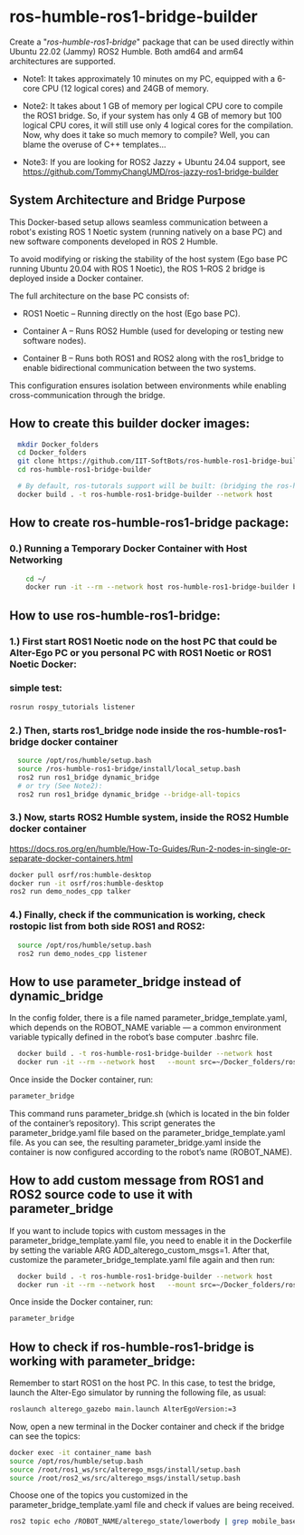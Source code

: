 # ros-humble-ros1-bridge-builder
Create a "*ros-humble-ros1-bridge*" package that can be used directly within Ubuntu 22.02 (Jammy) ROS2 Humble. Both amd64 and arm64 architectures are supported.

- Note1: It takes approximately 10 minutes on my PC, equipped with a 6-core CPU (12 logical cores) and 24GB of memory.

- Note2: It takes about 1 GB of memory per logical CPU core to compile the ROS1 bridge. So, if your system has only 4 GB of memory but 100 logical CPU cores, it will still use only 4 logical cores for the compilation. Now, why does it take so much memory to compile?  Well, you can blame the overuse of C++ templates...

- Note3: If you are looking for ROS2 Jazzy + Ubuntu 24.04 support, see https://github.com/TommyChangUMD/ros-jazzy-ros1-bridge-builder

## System Architecture and Bridge Purpose
This Docker-based setup allows seamless communication between a robot's existing ROS 1 Noetic system (running natively on a base PC) and new software components developed in ROS 2 Humble.

To avoid modifying or risking the stability of the host system (Ego base PC running Ubuntu 20.04 with ROS 1 Noetic), the ROS 1–ROS 2 bridge is deployed inside a Docker container.

The full architecture on the base PC consists of:

- ROS1 Noetic – Running directly on the host (Ego base PC).

- Container A – Runs ROS2 Humble (used for developing or testing new software nodes).

- Container B – Runs both ROS1 and ROS2 along with the ros1_bridge to enable bidirectional communication between the two systems.

This configuration ensures isolation between environments while enabling cross-communication through the bridge.

## How to create this builder docker images:

``` bash
  mkdir Docker_folders
  cd Docker_folders
  git clone https://github.com/IIT-SoftBots/ros-humble-ros1-bridge-builder.git
  cd ros-humble-ros1-bridge-builder

  # By default, ros-tutorals support will be built: (bridging the ros-humble-example-interfaces package)
  docker build . -t ros-humble-ros1-bridge-builder --network host
```

<!-- - Note1: Since building a docker image just needs docker, you could do this step on any system that has docker installed -- it doesn't have to on a Ubuntu 22.04 (Jammy) and it doesn't need ROS2 neither.

- Note2: The builder image can be created on an amd64 machine (e.g., Intel and AMD CPUs) or an arm64 machine (e.g., Raspberry Pi 4B and Nvidia Jetson Orin).  Docker will automatically select the correct platform variant based on the host's architecture.


Alternative builds:
``` bash
  # **[OPTIONAL]** If you don't want to build ros-tutorals support:
  docker build . --build-arg ADD_ros_tutorials=0 -t ros-humble-ros1-bridge-builder

  # **[OPTIONAL]** If you want to build grid-map support:  (bridging the ros-humble-grid-map package)
  docker build . --build-arg ADD_grid_map=1 -t ros-humble-ros1-bridge-builder

  # **[OPTIONAL]** If you want to build an example custom message:
  docker build . --build-arg ADD_example_custom_msgs=1 -t ros-humble-ros1-bridge-builder

  # **[OPTIONAL]** If you want to build octomap:
  docker build . --build-arg ADD_octomap_msgs=1 -t ros-humble-ros1-bridge-builder

  # **[OPTIONAL]** If you want to build octomap and grid-map together:
  docker build . --build-arg ADD_octomap_msgs=1 --build-arg ADD_grid_map=1 -t ros-humble-ros1-bridge-builder

```
- Note1: Don't forget to install the necessary `ros-humble-grid-map` packages on your ROS2 Humble if you choose to build the bridge with the `grid-map` support added.

- Note2: For the custom message example, there is no pre-build package for ROS2 Humble so you will need to compile it from the source.  For details, see [Checking example custom message](#checking-example-custom-message) in the Troubleshoot section. -->

## How to create ros-humble-ros1-bridge package:
###  0.) Running a Temporary Docker Container with Host Networking

``` bash
    cd ~/
    docker run -it --rm --network host ros-humble-ros1-bridge-builder bash
```

## How to use ros-humble-ros1-bridge:
###  1.) First start ROS1 Noetic node on the host PC that could be Alter-Ego PC or you personal PC with ROS1 Noetic or ROS1 Noetic Docker:
### simple test:

``` bash
rosrun rospy_tutorials listener
```

###  2.) Then, starts ros1_bridge node inside the ros-humble-ros1-bridge docker container

``` bash
  source /opt/ros/humble/setup.bash
  source /ros-humble-ros1-bridge/install/local_setup.bash
  ros2 run ros1_bridge dynamic_bridge
  # or try (See Note2):
  ros2 run ros1_bridge dynamic_bridge --bridge-all-topics
```

###  3.) Now, starts ROS2 Humble system, inside the ROS2 Humble docker container 
https://docs.ros.org/en/humble/How-To-Guides/Run-2-nodes-in-single-or-separate-docker-containers.html

``` bash
docker pull osrf/ros:humble-desktop
docker run -it osrf/ros:humble-desktop
ros2 run demo_nodes_cpp talker
```
###  4.) Finally, check if the communication is working, check rostopic list from both side ROS1 and ROS2:

``` bash
  source /opt/ros/humble/setup.bash
  ros2 run demo_nodes_cpp listener
```

## How to use parameter_bridge instead of dynamic_bridge

In the config folder, there is a file named parameter_bridge_template.yaml, which depends on the ROBOT_NAME variable — a common environment variable typically defined in the robot’s base computer .bashrc file.

``` bash
  docker build . -t ros-humble-ros1-bridge-builder --network host
  docker run -it --rm --network host   --mount src=~/Docker_folders/ros-humble-ros1-bridge-builder/config/parameter_bridge_template.yaml,target=/parameter_bridge_template.yaml,type=bind   --mount src=~/.bashrc,target=/host_bashrc,type=bind  -e ROBOT_NAME=$ROBOT_NAME   ros-humble-ros1-bridge-builder:latest bash
```
Once inside the Docker container, run:
``` bash
parameter_bridge
```
This command runs parameter_bridge.sh (which is located in the bin folder of the container’s repository). This script generates the parameter_bridge.yaml file based on the parameter_bridge_template.yaml file. As you can see, the resulting parameter_bridge.yaml inside the container is now configured according to the robot’s name (ROBOT_NAME).

## How to add custom message from ROS1 and ROS2 source code to use it with parameter_bridge
If you want to include topics with custom messages in the parameter_bridge_template.yaml file, you need to enable it in the Dockerfile by setting the variable ARG ADD_alterego_custom_msgs=1.
After that, customize the parameter_bridge_template.yaml file again and then run:

``` bash
  docker build . -t ros-humble-ros1-bridge-builder --network host
  docker run -it --rm --network host   --mount src=~/Docker_folders/ros-humble-ros1-bridge-builder/config/parameter_bridge_template.yaml,target=/parameter_bridge_template.yaml,type=bind   --mount src=~/.bashrc,target=/host_bashrc,type=bind  -e ROBOT_NAME=$ROBOT_NAME   ros-humble-ros1-bridge-builder:latest bash
```
Once inside the Docker container, run:
``` bash
parameter_bridge
```
## How to check if ros-humble-ros1-bridge is working with parameter_bridge:
Remember to start ROS1 on the host PC. In this case, to test the bridge, launch the Alter-Ego simulator by running the following file, as usual:
``` bash
roslaunch alterego_gazebo main.launch AlterEgoVersion:=3
```
Now, open a new terminal in the Docker container and check if the bridge can see the topics:
``` bash
docker exec -it container_name bash
source /opt/ros/humble/setup.bash
source /root/ros1_ws/src/alterego_msgs/install/setup.bash
source /root/ros2_ws/src/alterego_msgs/install/setup.bash
```
Choose one of the topics you customized in the parameter_bridge_template.yaml file and check if values are being received.
``` bash
ros2 topic echo /ROBOT_NAME/alterego_state/lowerbody | grep mobile_base_pos_x
```
<!-- ## How to add custom message from ROS1 and ROS2 source code
See an step 6.3 and 7 in the Dockerfile for an example.

- Note1: Make sure the package name ends with "_msgs".
- Note2: Use the same package name for both ROS1 and ROS2.

Also see the [troubleshoot section](#checking-example-custom-message).

- ref: https://github.com/TommyChangUMD/custom_msgs.git
- ref: https://github.com/ros2/ros1_bridge/blob/master/doc/index.rst


## How to make it work with ROS1 master running on a different machine?
- Run `roscore` on the Noetic machine as usual.
- On the Humble machine, run the bridge as below (assuming the IP address of the Noetic machine is 192.168.1.208):

``` bash
  source /opt/ros/humble/setup.bash
  source ~/ros-humble-ros1-bridge/install/local_setup.bash
  ROS_MASTER_URI='http://192.168.1.208:11311' ros2 run ros1_bridge dynamic_bridge
  # Note, change "192.168.1.208" above to the IP address of your Noetic machine.
```

## Troubleshoot

### Fixing "[ERROR] Failed to contact master":

If you have Noetic and Humble running on two different machines and have
already set the ROS_MASTER_URI environment variable, you should check the
network to ensure that the Humble machine can reach the Noetic machine via
port 11311.

``` bash
$ nc -v -z 192.168.1.208 11311
# Connection to 192.168.1.208 11311 port [tcp/*] succeeded!
```

### Checking tf2 message / service:
``` bash
$ ros2 run ros1_bridge dynamic_bridge --print-pairs | grep -i tf2
  - 'tf2_msgs/msg/TF2Error' (ROS 2) <=> 'tf2_msgs/TF2Error' (ROS 1)
  - 'tf2_msgs/msg/TFMessage' (ROS 2) <=> 'tf2_msgs/TFMessage' (ROS 1)
  - 'tf2_msgs/msg/TFMessage' (ROS 2) <=> 'tf/tfMessage' (ROS 1)
  - 'tf2_msgs/srv/FrameGraph' (ROS 2) <=> 'tf2_msgs/FrameGraph' (ROS 1)
```

### Checking AddTwoInts message / service:
- By default, `--build-arg ADD_ros_tutorials=1` is implicitly added to the `docker build ...` command.
- The ROS2 Humble system must have the `ros-humble-example-interfaces` package installed.
``` bash
$ sudo apt -y install ros-humble-example-interfaces
$ ros2 run ros1_bridge dynamic_bridge --print-pairs | grep -i addtwoints
  - 'example_interfaces/srv/AddTwoInts' (ROS 2) <=> 'roscpp_tutorials/TwoInts' (ROS 1)
  - 'example_interfaces/srv/AddTwoInts' (ROS 2) <=> 'rospy_tutorials/AddTwoInts' (ROS 1)
```

### Checking grid-map message / service:
- Must have `--build-arg ADD_grid_map=1` added to the `docker build ...` command.
- Note: In addition, the ROS2 Humble system must have the `ros-humble-grid-map` package installed.
``` bash
$ sudo apt -y install ros-humble-grid-map
$ ros2 run ros1_bridge dynamic_bridge --print-pairs | grep -i grid_map
  - 'grid_map_msgs/msg/GridMap' (ROS 2) <=> 'grid_map_msgs/GridMap' (ROS 1)
  - 'grid_map_msgs/msg/GridMapInfo' (ROS 2) <=> 'grid_map_msgs/GridMapInfo' (ROS 1)
  - 'grid_map_msgs/srv/GetGridMap' (ROS 2) <=> 'grid_map_msgs/GetGridMap' (ROS 1)
  - 'grid_map_msgs/srv/GetGridMapInfo' (ROS 2) <=> 'grid_map_msgs/GetGridMapInfo' (ROS 1)
  - 'grid_map_msgs/srv/ProcessFile' (ROS 2) <=> 'grid_map_msgs/ProcessFile' (ROS 1)
  - 'grid_map_msgs/srv/SetGridMap' (ROS 2) <=> 'grid_map_msgs/SetGridMap' (ROS 1)
```

### Checking example custom message:
- Thanks to [Codaero](https://github.com/Codaero) for the source code for an custom message example.
- Must have `--build-arg ADD_example_custom_msgs=1` added to the `docker build ...` command.
``` bash
# First, install the ROS2 pacakge from the source
$ git clone https://github.com/TommyChangUMD/custom_msgs.git
$ cd custom_msgs/custom_msgs_ros2
$ source /opt/ros/humble/setup.bash
$ colcon build
$ source install/setup.bash

# Now, run the bridge
$ source ~/ros-humble-ros1-bridge/install/local_setup.bash
$ ros2 run ros1_bridge dynamic_bridge --print-pairs | grep -i PseudoGridMap
  - 'custom_msgs/msg/PseudoGridMap' (ROS 2) <=> 'custom_msgs/PseudoGridMap' (ROS 1)
```

### Checking octomap message:
- Must have `--build-arg ADD_octomap_msgs=1` added to the `docker build ...` command.
- Note: In addition, the ROS2 Humble system must have the `ros-humble-octomap-msgs` package installed.``` bash
$ sudo apt -y install ros-humble-octomap-msgs
$ ros2 run ros1_bridge dynamic_bridge --print-pairs | grep -i octomap
  - 'octomap_msgs/msg/Octomap' (ROS 2) <=> 'octomap_msgs/Octomap' (ROS 1)
  - 'octomap_msgs/msg/OctomapWithPose' (ROS 2) <=> 'octomap_msgs/OctomapWithPose' (ROS 1)
  - 'octomap_msgs/srv/BoundingBoxQuery' (ROS 2) <=> 'octomap_msgs/BoundingBoxQuery' (ROS 1)
  - 'octomap_msgs/srv/GetOctomap' (ROS 2) <=> 'octomap_msgs/GetOctomap' (ROS 1)
```


## References
- https://github.com/ros2/ros1_bridge
- https://github.com/ros2/ros1_bridge/blob/master/doc/index.rst
- https://github.com/smith-doug/ros1_bridge/tree/action_bridge_humble
- https://github.com/mjforan/ros-humble-ros1-bridge
- https://packages.ubuntu.com/jammy/ros-desktop-dev -->
